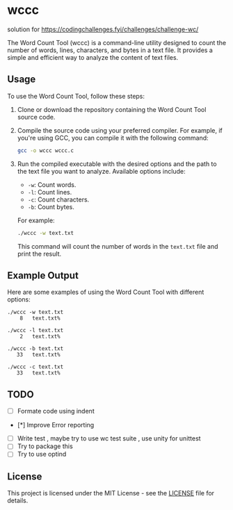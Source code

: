 # wccc 

solution for https://codingchallenges.fyi/challenges/challenge-wc/

The Word Count Tool (wccc) is a command-line utility designed to count the number of words, lines, characters, and bytes in a text file. It provides a simple and efficient way to analyze the content of text files.

## Usage

To use the Word Count Tool, follow these steps:

1. Clone or download the repository containing the Word Count Tool source code.

2. Compile the source code using your preferred compiler. For example, if you're using GCC, you can compile it with the following command:

    ```bash
    gcc -o wccc wccc.c
    ```

3. Run the compiled executable with the desired options and the path to the text file you want to analyze. Available options include:

    - `-w`: Count words.
    - `-l`: Count lines.
    - `-c`: Count characters.
    - `-b`: Count bytes.

    For example:

    ```bash
    ./wccc -w text.txt
    ```

    This command will count the number of words in the `text.txt` file and print the result.

## Example Output

Here are some examples of using the Word Count Tool with different options:

    ./wccc -w text.txt
        8   text.txt%

    ./wccc -l text.txt
        2   text.txt%

    ./wccc -b text.txt
       33   text.txt%

    ./wccc -c text.txt
       33   text.txt%

##  TODO 

- [ ] Formate code using indent 
- [*] Improve Error reporting 
- [ ] Write test , maybe try to use wc test suite , use unity for unittest  
- [ ] Try to package this 
- [ ] Try to use optind

## License

This project is licensed under the MIT License - see the [LICENSE](LICENSE) file for details.
